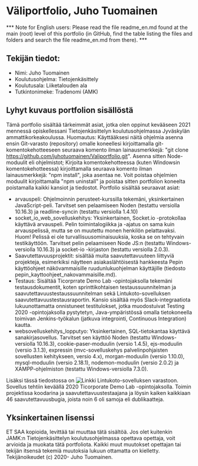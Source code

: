 # Väliportfolio, Juho Tuomainen
*** Note for English users: Please read the file readme_en.md found at the main (root) level of this portfolio (in GitHub, find the table listing the files and folders and search the file readme_en.md from there). ***

## Tekijän tiedot:
- Nimi: Juho Tuomainen 
- Koulutusohjelma: Tietojenkäsittely
- Koulutusala: Liiketalouden ala
- Tutkintonimeke: Tradenomi (AMK)
## Lyhyt kuvaus portfolion sisällöstä
Tämä portfolio sisältää tärkeimmät asiat, jotka olen oppinut kevääseen 2021 mennessä opiskellessani Tietojenkäsittelyn koulutusohjelmassa Jyväskylän ammattikorkeakoulussa. Huomautus: Käyttääksesi näitä ohjelmia asenna ensin Git-varasto (repository) omalle koneellesi kirjoittamalla git-komentokehotteeseen seuraava komento ilman lainausmerkkejä: "git clone https://github.com/juhotuomainen/Valiportfolio.git". Asenna sitten Node-moduulit eli ohjelmistot; Kirjoita komentokehotteessa (kuten Windowsin komentokehotteessa) kirjoittamalla seuraava komento ilman lainausmerkkejä: "npm install", joka asentaa ne. Voit poistaa ohjelmien moduulit kirjoittamalla "npm uninstall" ja poistaa sitten portfolion koneelta poistamalla kaikki kansiot ja tiedostot. Portfolio sisältää seuraavat asiat:
- arvauspeli: Ohjelmoinnin perusteet-kurssilla tekemäni, yksinkertainen JavaScript-peli. Tarvitset sen pelaamiseen Noden (testattu versiolla 10.16.3) ja readline-syncin (testattu versiolla 1.4.10)
- socket_io_web_sovelluskehitys: Yksinkertainen, Socket.io -protokollaa käyttävä arvauspeli. Pelin toimintalogiikka ja -ajatus on sama kuin arvauspelissä, mutta se on muutettu monen henkilön pelattavaksi. Huom! Pelissä ei ole turvallisuusominaisuuksia, koska se on tehtyvain testikäyttöön. Tarvitset pelin pelaamiseen Node JS:n (testattu Windows-versiolla 10.16.3) ja socket-io -kirjaston (testattu versiolla 2.0.3).
- Saavutettavuusprojektit: sisältää muita saavutettavuuteen liittyviä projekteja, esimerkiksi näytteen asiakaslähtöisestä hankkeesta Pepin käyttöohjeet näkövammaisille ruudunlukuohjelman käyttäjille (tiedosto pepin_kayttoohjeet_nakovammaisille.md).
- Testaus: Sisältää Ticorprrate Demo Lab -opintojaksolla tekemäni testausdokumentit, koten sprinttikohtaisen testaussuunnitelman ja saavutettavuustestaussuunnitelman sekä Lintukoto-sovelluksen saavutettavuustestausraportin. Kansio sisältää myös Slack-integraatiota lukuunottamatta onnistuneet testitulokset, jotka muodostuivat Testing 2020 -opintojaksolla pystytetyn, Java-ympäristössä omalla tietokoneella toimivan Jenkins-työkalun (jatkuva integrointi, Continuous Integration) kautta.
- websovelluskehitys_lopputyo: Yksinkertainen, SQL-tietokantaa käyttävä sanakirjasovellus. Tarvitset sen käyttöö Noden (testattu Windows-versiolla 10.16.3), cookie-paser-moduulin (versio 1.4.5), ejs-moduulin (versio 3.1.3), expressin (mvc-sovelluskehys palvelinpohjaisten sovellusten kehitykseen, versio 4.x), morgan-moduulin (versio 1.10.0), mysql-moduulin (versio 2.18.1), nodemon-moduulin (versio 2.0.2) ja XAMPP-ohjelmiston (testattu Windows-versiolla 7.3.0).

Lisäksi tässä tiedostossa on ![Linkki Lintukoto-sovelluksen varastoon](https://github.com/juhotuomainen/Ticorporate_git.git). Sovellus tehtiin keväällä 2020 Ticorporate Demo Lab -opintojaksolla. Toimin projektissa koodarina ja saavutettavuustestaajana ja löysin kaiken kaikkiaan 46 saavutettavuusbugia, joista noin 6 oli samoja eli dublikaatteja.

## Yksinkertainen lisenssi
ET SAA kopioida, levittää tai muuttaa tätä sisältöä. Jos olet kuitenkin JAMK:n Tietojenkäsittelyn koulutusohjelmassa opettava opettaja, voit arvioida ja muokata tätä portfoliota. Kaikki muut muutokset opettajan tai tekijän itsensä tekemiä muutoksia lukuun ottamatta on kielletty. Tekijänoikeudet (c) 2020- Juho Tuomainen.
